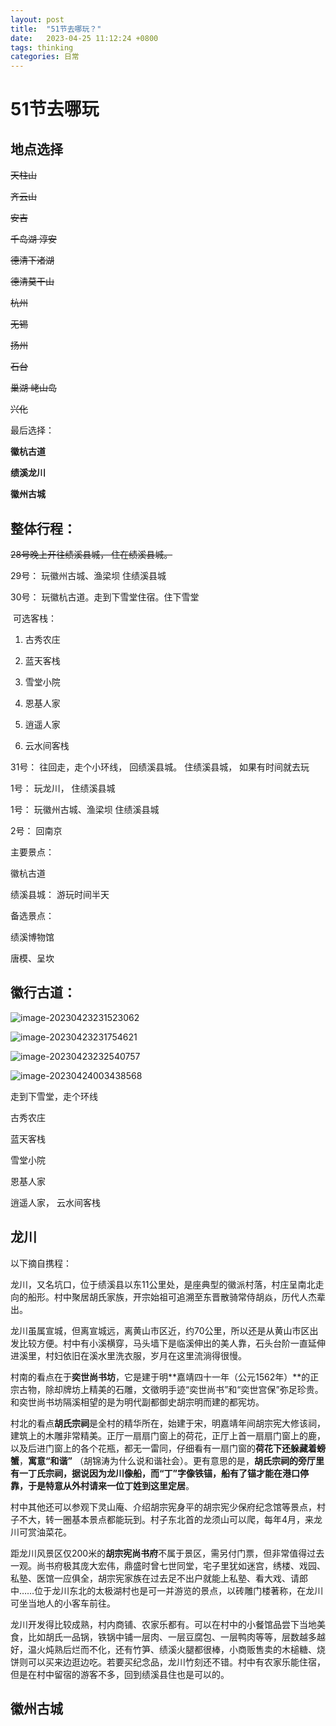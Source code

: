 ```yaml
---
layout: post
title:  "51节去哪玩？"
date:   2023-04-25 11:12:24 +0800
tags: thinking
categories: 日常
---
```


# 51节去哪玩

## 地点选择

~~天柱山~~

~~齐云山~~

~~安吉~~

~~千岛湖 淳安~~

~~德清下渚湖~~

~~德清莫干山~~

~~杭州~~

~~无锡~~

~~扬州~~

~~石台~~

~~巢湖 峔山岛~~

~~兴化~~



最后选择： 

**徽杭古道**

**绩溪龙川**

**徽州古城**



## 整体行程：

~~28号晚上开往绩溪县城， 住在绩溪县城。~~

29号：   玩徽州古城、渔梁坝   住绩溪县城

30号： 玩徽杭古道。走到下雪堂住宿。住下雪堂

​    可选客栈： 

1) 古秀农庄

2) 蓝天客栈

3) 雪堂小院

4) 恩基人家

5) 逍遥人家
6) 云水间客栈

31号： 往回走，走个小环线， 回绩溪县城。 住绩溪县城， 如果有时间就去玩

1号： 玩龙川， 住绩溪县城

1号：   玩徽州古城、渔梁坝   住绩溪县城

2号：   回南京



主要景点：

徽杭古道

绩溪县城： 游玩时间半天



备选景点：

绩溪博物馆

唐模、呈坎



## 徽行古道：

![image-20230423231523062](C:\Users\Administrator\AppData\Roaming\Typora\typora-user-images\image-20230423231523062.png)



![image-20230423231754621](C:\Users\Administrator\AppData\Roaming\Typora\typora-user-images\image-20230423231754621.png)



![image-20230423232540757](C:\Users\Administrator\AppData\Roaming\Typora\typora-user-images\image-20230423232540757.png)



![image-20230424003438568](C:\Users\Administrator\AppData\Roaming\Typora\typora-user-images\image-20230424003438568.png)



走到下雪堂，走个环线

古秀农庄

蓝天客栈

雪堂小院

恩基人家

逍遥人家， 云水间客栈



## 龙川

以下摘自携程：

龙川，又名坑口，位于绩溪县以东11公里处，是座典型的徽派村落，村庄呈南北走向的船形。村中聚居胡氏家族，开宗始祖可追溯至东晋散骑常侍胡焱，历代人杰辈出。

龙川虽属宣城，但离宣城远，离黄山市区近，约70公里，所以还是从黄山市区出发比较方便。村中有小溪横穿，马头墙下是临溪伸出的美人靠，石头台阶一直延伸进溪里，村妇依旧在溪水里洗衣服，岁月在这里流淌得很慢。

村南的看点在于**奕世尚书坊**，它是建于明**嘉靖四十一年（公元1562年）**的正宗古物，除却牌坊上精美的石雕，文徵明手迹“奕世尚书”和“奕世宫保”弥足珍贵。和奕世尚书坊隔溪相望的是为明代副都御史胡宗明而建的都宪坊。

村北的看点**胡氏宗祠**是全村的精华所在，始建于宋，明嘉靖年间胡宗宪大修该祠，建筑上的木雕非常精美。正厅一扇扇门窗上的荷花，正厅上首一扇扇门窗上的鹿，以及后进门窗上的各个花瓶，都无一雷同，仔细看有一扇门窗的**荷花下还躲藏着螃蟹**，**寓意“和谐”** （胡锦涛为什么说和谐社会）。更有意思的是，**胡氏宗祠的旁厅里有一丁氏宗祠，据说因为龙川像船，而“丁”字像铁锚，船有了锚才能在港口停靠，于是特意从外村请来一位丁姓到这里定居**。

村中其他还可以参观下灵山庵、介绍胡宗宪身平的胡宗宪少保府纪念馆等景点，村子不大，转一圈基本景点都能玩到。村子东北首的龙须山可以爬，每年4月，来龙川可赏油菜花。

距龙川风景区仅200米的**胡宗宪尚书府**不属于景区，需另付门票，但非常值得过去一观。尚书府极其庞大宏伟，鼎盛时曾七世同堂，宅子里犹如迷宫，绣楼、戏园、私塾、医馆一应俱全，胡宗宪家族在过去足不出户就能上私塾、看大戏、请郎中……位于龙川东北的太极湖村也是可一并游览的景点，以砖雕门楼著称，在龙川可坐当地人的小客车前往。

龙川开发得比较成熟，村内商铺、农家乐都有。可以在村中的小餐馆品尝下当地美食，比如胡氏一品锅，铁锅中铺一层肉、一层豆腐包、一层鸭肉等等，层数越多越好，温火炖熟后烂而不化，还有竹笋、绩溪火腿都很棒，小商贩售卖的木槌糖、烧饼则可以买来边逛边吃。若要买纪念品，龙川竹刻还不错。村中有农家乐能住宿，但是在村中留宿的游客不多，回到绩溪县住也是可以的。



## 徽州古城





